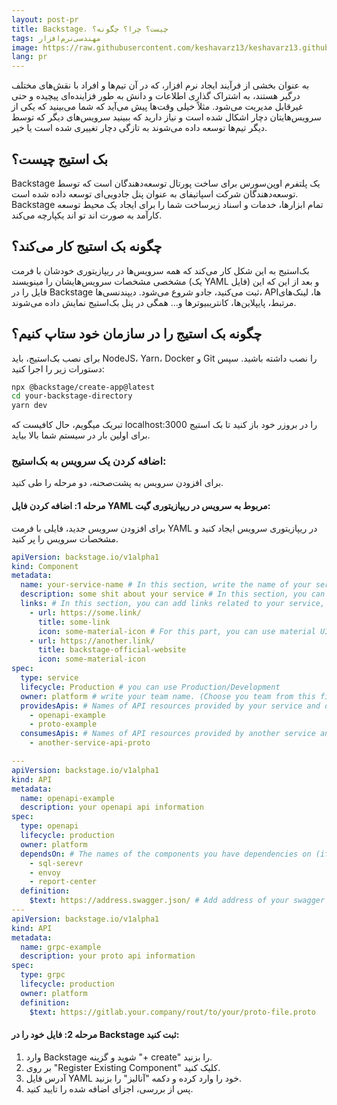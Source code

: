 ```yaml
---
layout: post-pr
title: Backstage، چیست؟ چرا؟ چگونه؟
tags: مهندسی‌نرم‌افزار
image: https://raw.githubusercontent.com/keshavarz13/keshavarz13.github.io/main/images/backstage.jpg
lang: pr
---
```

به عنوان بخشی از فرآیند ایجاد نرم افزار، که در آن تیم‌ها و افراد با نقش‌های مختلف درگیر هستند، به اشتراک گذاری اطلاعات و دانش به طور فزاینده‌ای پیچیده و حتی غیرقابل مدیریت می‌شود. مثلاً خیلی وقت‌ها پیش می‌آید که شما می‌بینید که یکی از سرویس‌هایتان دچار اشکال شده است و نیاز دارید که ببینید سرویس‌های دیگر که توسط دیگر تیم‌ها توسعه داده‌ می‌شوند به تازگی دچار تغییری شده است یا خیر. 

## بک استیج چیست؟
Backstage یک پلتفرم اوپن‌سورس برای ساخت پورتال توسعه‌دهندگان است که توسط توسعه‌دهندگان شرکت اسپاتیفای به عنوان پنل جادویی‌ای توسعه داده شده است. Backstage تمام ابزارها، خدمات و اسناد زیرساخت شما را برای ایجاد یک محیط توسعه کارآمد به صورت اند تو اند یکپارچه می‌کند.

## چگونه بک استیج کار می‌کند؟
بک‌استیج به این شکل کار می‌کند که همه سرویس‌ها در ریپازیتوری خودشان با فرمت مشخصی مشخصات سرویس‌هایشان را مینویسند (یک YAML فایل) و بعد از این که این فایل را در Backstage ثبت می‌کنید، جادو شروع می‌شود. دیپندنسی‌ها، APIها، لینک‌های مرتبط، پایپلاین‌ها، کانتریبیوتر‌ها و... همگی در پنل بک‌استیج نمایش داده می‌شوند.

## چگونه بک استیج را در سازمان خود ستاپ کنیم؟
برای نصب بک‌استیج، باید NodeJS، Yarn، Docker و Git را نصب داشته باشید. سپس دستورات زیر را اجرا کنید:

```sh
npx @backstage/create-app@latest
cd your-backstage-directory
yarn dev
```
تبریک میگویم، حال کافیست که localhost:3000 را در بروزر خود باز کنید تا بک استیج برای اولین بار در سیستم شما بالا بیاید.‌

### اضافه کردن یک سرویس به بک‌استیج:
برای افزودن سرویس به پشت‌صحنه، دو مرحله را طی کنید.

#### مرحله 1: اضافه کردن فایل YAML مربوط به سرویس در ریپازیتوری گیت:
برای افزودن سرویس جدید، فایلی با فرمت YAML در ریپازیتوری سرویس ایجاد کنید و مشخصات سرویس را پر کنید.

```yaml
apiVersion: backstage.io/v1alpha1
kind: Component
metadata:
  name: your-service-name # In this section, write the name of your service, for example, report-center and...
  description: some shit about your service # In this section, you can explain a little about what this service is for.
  links: # In this section, you can add links related to your service, such as Grafana, Hangfire, Confluence, etc.
    - url: https://some.link/ 
      title: some-link 
      icon: some-material-icon # For this part, you can use material UI icons, for example, dashboard, etc. To be able to use the right icon, you can use this link: https://fonts.google.com/icons
    - url: https://another.link/
      title: backstage-official-website
      icon: some-material-icon
spec:
  type: service 
  lifecycle: Production # you can use Production/Development
  owner: platform # write your team name. (Choose you team from this file: )
  providesApis: # Names of API resources provided by your service and defined below (you can have any number of APIs)
    - openapi-example 
    - proto-example
  consumesApis: # Names of API resources provided by another service and defined in the entities.yaml of that service(you can have any number of APIs)
    - another-service-api-proto 

--- 
apiVersion: backstage.io/v1alpha1
kind: API
metadata:
  name: openapi-example 
  description: your openapi api information
spec:
  type: openapi
  lifecycle: production
  owner: platform
  dependsOn: # The names of the components you have dependencies on (if that component exists in the backstage, the name you enter must be the same as its name in the backstage)
    - sql-serevr
    - envoy
    - report-center
  definition:
    $text: https://address.swagger.json/ # Add address of your swagger json for example https://foo.bar/swagger/v1/swagger.json
--- 
apiVersion: backstage.io/v1alpha1
kind: API
metadata:
  name: grpc-example
  description: your proto api information
spec:
  type: grpc
  lifecycle: production
  owner: platform
  definition:
    $text: https://gitlab.your.company/rout/to/your/proto-file.proto
```

#### مرحله 2: فایل خود را در Backstage ثبت کنید:
1. وارد Backstage شوید و گزینه "+ create" را بزنید.
2. بر روی "Register Existing Component" کلیک کنید.
3. آدرس فایل YAML خود را وارد کرده و دکمه "آنالیز" را بزنید.
4. پس از بررسی، اجزای اضافه شده را تایید کنید.


